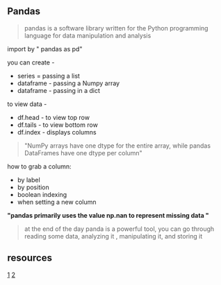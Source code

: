 ## Pandas
> pandas is a software library written for the Python programming language for data manipulation and analysis

import by " pandas as pd"

you can create - 
- series = passing a list 
- dataframe - passing a Numpy array
- dataframe - passing in a dict

to view data -
- df.head - to view top row
- df.tails - to view bottom row
- df.index - displays columns

> "NumPy arrays have one dtype for the entire array, while pandas DataFrames have one dtype per column"

how to grab a column:
- by label
- by position
- boolean indexing
- when setting a new column

<b> "pandas primarily uses the value np.nan to represent missing data " </b>

> at the end of the day panda is a powerful tool, you can go through reading some data, analyzing it , manipulating it, and storing it

## resources 
[1](https://pandas.pydata.org/pandas-docs/stable/user_guide/10min.html)
[2](https://www.tutorialspoint.com/python_pandas/index.htm)
